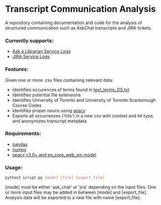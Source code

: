 # Transcript Communication Analysis
A repository containing documentation and code for the analysis of structured communication such as AskChat transcripts and JIRA tickets.
### Currently supports:
- [Ask a Librarian Service Logs](https://ask.scholarsportal.info/)
- [JIRA Service Logs](https://www.atlassian.com/software/jira)

### Features:
Given one or more .csv files containing relevant data:
- Identifies occurences of terms found in [text_terms_DS.txt](https://github.com/digitalutsc/communication_analysis/blob/main/text_terms_DS.txt)
- Identifies potential file extensions
- Identifies University of Toronto and University of Toronto Scarborough Course Codes
- Identifies proper nouns using [spacy](https://spacy.io/)
- Exports all occurrences ('hits') in a new csv with context and hit type, and anonymizes transcript metadata

### Requirements:
- [pandas](https://pandas.pydata.org/pandas-docs/stable/getting_started/install.html)
- [numpy](https://numpy.org/install/)
- [spacy v3.0+ and en_core_web_sm model](https://spacy.io/usage)

### Usage:
```bash
python3 script.py [mode] [file] [export_file]
```
[mode] must be either 'ask_chat' or 'jira' depending on the input files. One or more input files may be added in between [mode] and [export_file]. Analysis data will be exported to a new file with name [export_file].
